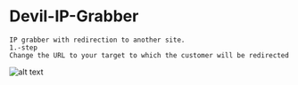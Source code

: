 # Devil-IP-Grabber
	IP grabber with redirection to another site.							
	1.-step
	Change the URL to your target to which the customer will be redirected 
![alt text](https://raw.githubusercontent.com/secleGhost/Devil-IP-Grabber/main/screen.png?raw=true)

	
